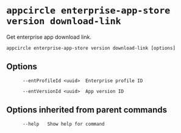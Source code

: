 # `appcircle enterprise-app-store version download-link`

Get enterprise app download link.

```plaintext
appcircle enterprise-app-store version download-link [options]
```

## Options

```plaintext
      --entProfileId <uuid>  Enterprise profile ID

      --entVersionId <uuid>  App version ID
```

## Options inherited from parent commands

```plaintext
      --help   Show help for command
```
